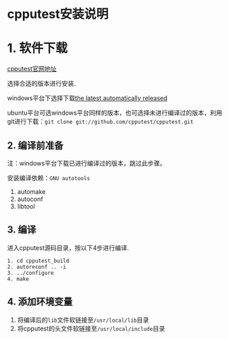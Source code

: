 # cpputest安装说明

# 1. 软件下载

[cpputest官网地址](https://cpputest.github.io/)

选择合适的版本进行安装.

windows平台下选择下载[the latest automatically released](https://github.com/cpputest/cpputest/releases/download/latest-passing-build/cpputest-latest.tar.gz)

ubuntu平台可选windows平台同样的版本，也可选择未进行编译过的版本，利用git进行下载：`git clone git://github.com/cpputest/cpputest.git`

## 2. 编译前准备

注：windows平台下载已进行编译过的版本，跳过此步骤。

安装编译依赖：`GNU autotools`

1. automake
2. autoconf
3. libtool

## 3. 编译

进入cpputest源码目录，按以下4步进行编译.

```
1. cd cpputest_build
2. autoreconf .. -i
3. ../configure
4. make
```

## 4. 添加环境变量

1. 将编译后的`lib`文件软链接至`/usr/local/lib`目录
2. 将cpputest的头文件软链接至`/usr/local/include`目录